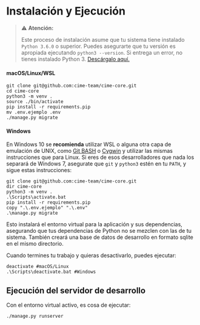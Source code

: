 # Instalación y Ejecución

> :warning: **Atención:**  
>
>Este proceso de instalación asume que tu sistema tiene instalado `Python
3.6.0` o superior. Puedes asegurarte que tu versión es apropiada ejecutando
`python3 --version`. Si entrega un error, no tienes instalado Python 3. [Descárgalo aquí.](https://www.python.org/downloads/)

#### macOS/Linux/WSL

    git clone git@github.com:cime-team/cime-core.git
    cd cime-core
    python3 -m venv .
    source ./bin/activate
    pip install -r requirements.pip
    mv .env.ejemplo .env
    ./manage.py migrate

#### Windows

En Windows 10 se **recomienda** utilizar WSL o alguna otra capa de emulación de
UNIX, como [Git BASH](https://git-for-windows.github.io/) o
[Cygwin](https://www.cygwin.com/) y utilizar las mismas instrucciones que para
Linux. Si eres de esos desarrolladores que nada los separará de Windows 7,
asegurate que `git` y `python3` estén en tu `PATH`, y sigue estas instrucciones:

    git clone git@github.com:cime-team/cime-core.git
    dir cime-core
    python3 -m venv .
    .\Scripts\activate.bat
    pip install -r requirements.pip
    copy ".\.env.ejemplo" ".\.env"
    .\manage.py migrate

Esto instalará el entorno virtual para la aplicación y sus dependencias,
asegurando que tus dependencias de Python no se mezclen con las de tu sistema.
También creará una base de datos de desarrollo en formato sqlite en el mismo
directorio.

Cuando termines tu trabajo y quieras desactivarlo, puedes ejecutar:

    deactivate #macOS/Linux
    .\Scripts\deactivate.bat #Windows

## Ejecución del servidor de desarrollo

Con el entorno virtual activo, es cosa de ejecutar:

    ./manage.py runserver

